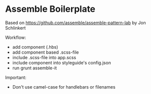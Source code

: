 Assemble Boilerplate
===========

Based on https://github.com/assemble/assemble-pattern-lab by Jon Schlinkert

Workflow:
- add component (.hbs)
- add component based .scss-file
- include .scss-file into app.scss
- include component into styleguide's config.json
- run grunt assemble-it

Important:
- Don't use camel-case for handlebars or filenames
